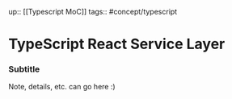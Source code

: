 up:: [[Typescript MoC]]
tags:: #concept/typescript

# TypeScript React Service Layer

### Subtitle
Note, details, etc. can go here :)
